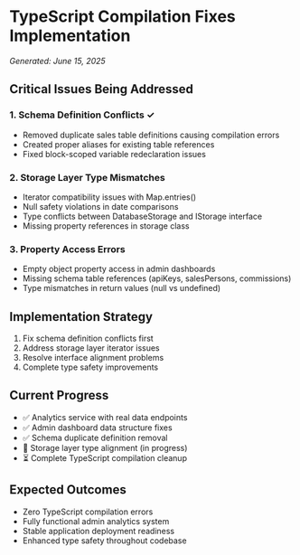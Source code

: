 # TypeScript Compilation Fixes Implementation
*Generated: June 15, 2025*

## Critical Issues Being Addressed

### 1. Schema Definition Conflicts ✓
- Removed duplicate sales table definitions causing compilation errors
- Created proper aliases for existing table references
- Fixed block-scoped variable redeclaration issues

### 2. Storage Layer Type Mismatches
- Iterator compatibility issues with Map.entries()
- Null safety violations in date comparisons  
- Type conflicts between DatabaseStorage and IStorage interface
- Missing property references in storage class

### 3. Property Access Errors
- Empty object property access in admin dashboards
- Missing schema table references (apiKeys, salesPersons, commissions)
- Type mismatches in return values (null vs undefined)

## Implementation Strategy
1. Fix schema definition conflicts first
2. Address storage layer iterator issues
3. Resolve interface alignment problems
4. Complete type safety improvements

## Current Progress
- ✅ Analytics service with real data endpoints
- ✅ Admin dashboard data structure fixes
- ✅ Schema duplicate definition removal
- 🔄 Storage layer type alignment (in progress)
- ⏳ Complete TypeScript compilation cleanup

## Expected Outcomes
- Zero TypeScript compilation errors
- Fully functional admin analytics system
- Stable application deployment readiness
- Enhanced type safety throughout codebase